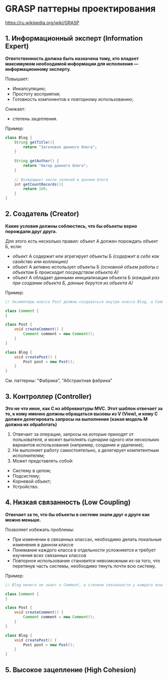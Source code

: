 # GRASP паттерны проектирования

https://ru.wikipedia.org/wiki/GRASP 

## 1. Информационный эксперт (Information Expert)

**Ответственность должна быть назначена тому, кто владеет максимумом необходимой информации для исполнения — информационному эксперту.**

Повышает:
- Инкапсуляцию;
- Простоту восприятия;
- Готовность компонентов к повторному использованию;

Снижает:
- степень зацепления.

Пример:
```java
class Blog {
    String getTitle(){
        return "Заголовок данного блога";
    }
    
    String getAuthor() {
        return "Автор данного блога";
    }
    
    // Возвращает число записей в данном блоге
    int getCountRecords(){
        return 100;
    }
}
```

## 2. Создатель (Creator)

**Какие условия должны соблюстись, что бы объекты верно порождали друг друга.**

Для этого есть несколько правил:
объект А должен порождать объект Б, если:
- объект А содержит или агрегирует объекты Б *(содержит в себе как свойство или коллекцию)*
- объект А активно использует объекты Б *(основной объем работы с объектом Б происходит посредством объекта А)*
- объект А обладает данными инициализации объекта Б *(каждый раз при создании объекта Б, данные берутся из объекта А)*

Пример:
```java
// Экземпляры класса Post должны создаваться внутри класса Blog, а Comment — в Post.

class Comment {
}

class Post {
    void createComment() {
        Comment comment = new Comment();
    }
}

class Blog {
    void createPost() {
        Post post = new Post();
    }
}
```
См. паттерны: "Фабрика", "Абстрактная фабрика"

## 3. Контроллер (Controller)

**Это не что иное, как C из аббревиатуры MVC. Этот шаблон отвечает за то, к кому именно должны обращаться вызовы из V (View), и кому C должен делегировать запросы 
на выполнение (какая модель M должна их обработать)**

1. Отвечает за операции, запросы на которые приходят от пользователя, и может выполнять сценарии одного или нескольких вариантов использования (например, создание и удаление);
2. Не выполняет работу самостоятельно, а делегирует компетентным исполнителям;
3. Может представлять собой:
- Систему в целом;
- Подсистему;
- Корневой объект;
- Устройство.

## 4. Низкая связанность (Low Coupling)

**Отвечает за то, что бы объекты в системе знали друг о друге как можно меньше.**

Позволяет избежать проблемы:
- При изменении в связанных классах, необходимо делать локальные изменения в данном классе
- Понимание каждого класса в отдельности усложняется и требует изучения всех связанных классов
- Повторное использование становится невозможным из-за того, что перетянув часть системы, необходимо тянуть почти всю систему.

Пример:
```java 
// Blog ничего не знает о Comment, а степени связанности у каждого класса составляют всего лишь единицу.

class Comment {
}

class Post {
    void createComment() {
        Comment comment = new Comment();
    }
}

class Blog {
    void createPost() {
        Post post = new Post();
    }
}
```

## 5. Высокое зацепление (High Cohesion)



